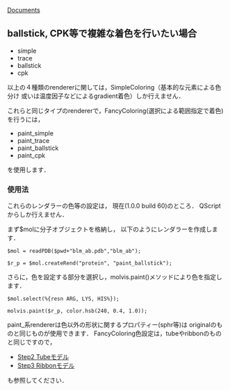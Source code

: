 [Documents](../../Documents)

## ballstick, CPK等で複雑な着色を行いたい場合

* simple
* trace
* ballstick
* cpk

以上の４種類のrendererに関しては，SimpleColoring（基本的な元素による色分け
或いは温度因子などによるgradient着色）しか行えません．

これらと同じタイプのrendererで，FancyColoring(選択による範囲指定で着色)を行うには，

* paint_simple
* paint_trace
* paint_ballstick
* paint_cpk

を使用します．

### 使用法
これらのレンダラーの色等の設定は，
現在(1.0.0 build 60)のところ．
QScriptからしか行えません．

まず$molに分子オブジェクトを格納し，
以下のようにレンダラーを作成します．
```
$mol = readPDB($pwd+"blm_ab.pdb","blm_ab");
```
```
$r_p = $mol.createRend("protein", "paint_ballstick");
```

さらに，色を設定する部分を選択し，molvis.paint()メソッドにより色を指定します．
```
$mol.select(%{resn ARG, LYS, HIS%});
```
```
molvis.paint($r_p, color.hsb(240, 0.4, 1.0));
```

paint_系rendererは色以外の形状に関するプロパティー(sphr等)は
originalのものと同じものが使用できます．
FancyColoring色設定は，tubeやribbonのものと同じですので，
* [Step2 Tubeモデル](../../Documents/QScriptのチュートリアル/Step2)
* [Step3 Ribbonモデル](../../Documents/QScriptのチュートリアル/Step3)

も参照してください．